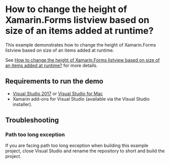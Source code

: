 # How to change the height of Xamarin.Forms listview based on size of an items added at runtime?

This example demonstrates how to change the height of Xamarin.Forms listview based on size of an items added at runtime.

See [How to change the height of Xamarin.Forms listview based on size of an items added at runtime?](https://www.syncfusion.com/kb/9816/how-to-change-the-height-of-xamarin-forms-listview-based-on-size-of-an-items) for more details.

## Requirements to run the demo

* [Visual Studio 2017](https://visualstudio.microsoft.com/downloads/) or [Visual Studio for Mac](https://visualstudio.microsoft.com/vs/mac/)
* Xamarin add-ons for Visual Studio (available via the Visual Studio installer).

## Troubleshooting

### Path too long exception

If you are facing path too long exception when building this example project, close Visual Studio and rename the repository to short and build the project.

